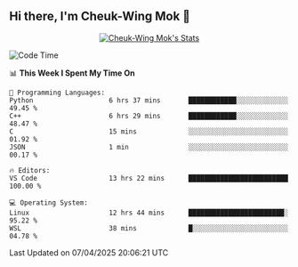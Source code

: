 ## Hi there, I'm Cheuk-Wing Mok 👋

<!--
**mozro0327/mozro0327** is a ✨ _special_ ✨ repository because its `README.md` (this file) appears on your GitHub profile.

Here are some ideas to get you started:

- 🔭 I’m currently working on ...
- 🌱 I’m currently learning ...
- 👯 I’m looking to collaborate on ...
- 🤔 I’m looking for help with ...
- 💬 Ask me about ...
- 📫 How to reach me: ...
- 😄 Pronouns: ...
- ⚡ Fun fact: ...
-->

<p align="center">
  <a href="https://github.com/mozro0327" class="rich-diff-level-one">
    <img src="https://github-readme-stats.vercel.app/api?username=mozro0327&title_color=333&text_color=777" alt="Cheuk-Wing Mok's Stats" >
    <!-- &hide=issues
    <img src="https://github-readme-stats.vercel.app/api?username=mozro0327&hide=issues&title_color=333&text_color=777" alt="Cheuk-Wing Mok's Stats" >
    -->
  </a>
</p>

<!--START_SECTION:waka-->
![Code Time](http://img.shields.io/badge/Code%20Time-3%2C356%20hrs%2034%20mins-blue)

📊 **This Week I Spent My Time On** 

```text
💬 Programming Languages: 
Python                   6 hrs 37 mins       ████████████░░░░░░░░░░░░░   49.45 % 
C++                      6 hrs 29 mins       ████████████░░░░░░░░░░░░░   48.47 % 
C                        15 mins             ░░░░░░░░░░░░░░░░░░░░░░░░░   01.92 % 
JSON                     1 min               ░░░░░░░░░░░░░░░░░░░░░░░░░   00.17 % 

🔥 Editors: 
VS Code                  13 hrs 22 mins      █████████████████████████   100.00 % 

💻 Operating System: 
Linux                    12 hrs 44 mins      ████████████████████████░   95.22 % 
WSL                      38 mins             █░░░░░░░░░░░░░░░░░░░░░░░░   04.78 % 
```


 Last Updated on 07/04/2025 20:06:21 UTC
<!--END_SECTION:waka-->
